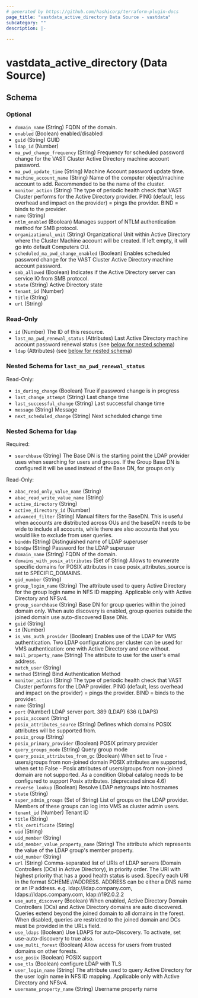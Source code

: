 ```yaml
---
# generated by https://github.com/hashicorp/terraform-plugin-docs
page_title: "vastdata_active_directory Data Source - vastdata"
subcategory: ""
description: |-
  
---
```


# vastdata_active_directory (Data Source)





<!-- schema generated by tfplugindocs -->
## Schema

### Optional

- `domain_name` (String) FQDN of the domain.
- `enabled` (Boolean) enabled/disabled
- `guid` (String) GUID
- `ldap_id` (Number)
- `ma_pwd_change_frequency` (String) Frequency for scheduled password change for the VAST Cluster Active Directory machine account password.
- `ma_pwd_update_time` (String) Machine Account password update time.
- `machine_account_name` (String) Name of the computer object/machine account to add. Recommended to be the name of the cluster.
- `monitor_action` (String) The type of periodic health check that VAST Cluster performs for the Active Directory provider. PING (default, less overhead and impact on the provider) = pings the provider. BIND = binds to the provider.
- `name` (String)
- `ntlm_enabled` (Boolean) Manages support of NTLM authentication method for SMB protocol.
- `organizational_unit` (String) Organizational Unit within Active Directory where the Cluster Machine account will be created. If left empty, it will go into default Computers OU.
- `scheduled_ma_pwd_change_enabled` (Boolean) Enables scheduled password change for the VAST Cluster Active Directory machine account password.
- `smb_allowed` (Boolean) Indicates if the Active Directory server can service IO from SMB protocol.
- `state` (String) Active Directory state
- `tenant_id` (Number)
- `title` (String)
- `url` (String)

### Read-Only

- `id` (Number) The ID of this resource.
- `last_ma_pwd_renewal_status` (Attributes) Last Active Directory machine account password renewal status (see [below for nested schema](#nestedatt--last_ma_pwd_renewal_status))
- `ldap` (Attributes) (see [below for nested schema](#nestedatt--ldap))

<a id="nestedatt--last_ma_pwd_renewal_status"></a>
### Nested Schema for `last_ma_pwd_renewal_status`

Read-Only:

- `is_during_change` (Boolean) True if password change is in progress
- `last_change_attempt` (String) Last change time
- `last_successful_change` (String) Last successful change time
- `message` (String) Message
- `next_scheduled_change` (String) Next scheduled change time


<a id="nestedatt--ldap"></a>
### Nested Schema for `ldap`

Required:

- `searchbase` (String) The Base DN is the starting point the LDAP provider uses when searching for users and groups. If the Group Base DN is configured it will be used instead of the Base DN, for groups only

Read-Only:

- `abac_read_only_value_name` (String)
- `abac_read_write_value_name` (String)
- `active_directory` (String)
- `active_directory_id` (Number)
- `advanced_filter` (String) Manual filters for the BaseDN. This is useful when accounts are distributed across OUs and the baseDN needs to be wide to include all accounts, while there are also accounts that you would like to exclude from user queries.
- `binddn` (String) Distinguished name of LDAP superuser
- `bindpw` (String) Password for the LDAP superuser
- `domain_name` (String) FQDN of the domain.
- `domains_with_posix_attributes` (Set of String) Allows to enumerate specific domains for POSIX attributes
in case posix_attributes_source is set to SPECIFIC_DOMAINS.
- `gid_number` (String)
- `group_login_name` (String) The attribute used to query Active Directory for the group login name in NFS ID mapping. Applicable only with Active Directory and NFSv4.
- `group_searchbase` (String) Base DN for group queries within the joined domain only. When auto discovery is enabled, group queries outside the joined domain use auto-discovered Base DNs.
- `guid` (String)
- `id` (Number)
- `is_vms_auth_provider` (Boolean) Enables use of the LDAP for VMS authentication. Two LDAP configurations per cluster can be used for VMS authentication: one with Active Directory and one without.
- `mail_property_name` (String) The attribute to use for the user's email address.
- `match_user` (String)
- `method` (String) Bind Authentication Method
- `monitor_action` (String) The type of periodic health check that VAST Cluster performs for the LDAP provider. PING (default, less overhead and impact on the provider) = pings the provider. BIND = binds to the provider.
- `name` (String)
- `port` (Number) LDAP server port. 389 (LDAP)  636 (LDAPS)
- `posix_account` (String)
- `posix_attributes_source` (String) Defines which domains POSIX attributes will be supported from.
- `posix_group` (String)
- `posix_primary_provider` (Boolean) POSIX primary provider
- `query_groups_mode` (String) Query group mode
- `query_posix_attributes_from_gc` (Boolean) When set to True - users/groups from non-joined domain POSIX attributes are supported,
when set to False - Posix attributes of users/groups from non-joined domain are not supported.
As a condition Global catalog needs to be configured to support Posix attributes. (deprecated since 4.6)
- `reverse_lookup` (Boolean) Resolve LDAP netgroups into hostnames
- `state` (String)
- `super_admin_groups` (Set of String) List of groups on the LDAP provider. Members of these groups can log into VMS as cluster admin users.
- `tenant_id` (Number) Tenant ID
- `title` (String)
- `tls_certificate` (String)
- `uid` (String)
- `uid_member` (String)
- `uid_member_value_property_name` (String) The attribute which represents the value of the LDAP group's member property.
- `uid_number` (String)
- `url` (String) Comma-separated list of URIs of LDAP servers (Domain Controllers (DCs) in Active Directory), in priority order. The URI with highest priority that has a good health status is used. Specify each URI in the format SCHEME://ADDRESS. ADDRESS can be either a DNS name or an IP address. e.g. ldap://ldap.company.com, ldaps://ldaps.company.com, ldap://192.0.2.2
- `use_auto_discovery` (Boolean) When enabled, Active Directory Domain Controllers (DCs) and Active Directory domains are auto discovered. Queries extend beyond the joined domain to all domains in the forest. When disabled, queries are restricted to the joined domain and DCs must be provided in the URLs field.
- `use_ldaps` (Boolean) Use LDAPS for auto-Discovery. To activate, set use-auto-discovery to true also.
- `use_multi_forest` (Boolean) Allow access for users from trusted domains on other forests.
- `use_posix` (Boolean) POSIX support
- `use_tls` (Boolean) configure LDAP with TLS
- `user_login_name` (String) The attribute used to query Active Directory for the user login name in NFS ID mapping. Applicable only with Active Directory and NFSv4.
- `username_property_name` (String) Username property name
